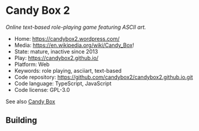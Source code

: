 # Candy Box 2

_Online text-based role-playing game featuring ASCII art._

- Home: https://candybox2.wordpress.com/
- Media: https://en.wikipedia.org/wiki/Candy_Box!
- State: mature, inactive since 2013
- Play: https://candybox2.github.io/
- Platform: Web
- Keywords: role playing, asciiart, text-based
- Code repository: https://github.com/candybox2/candybox2.github.io.git
- Code language: TypeScript, JavaScript
- Code license: GPL-3.0

See also [Candy Box](https://github.com/candybox2/candybox)

## Building


